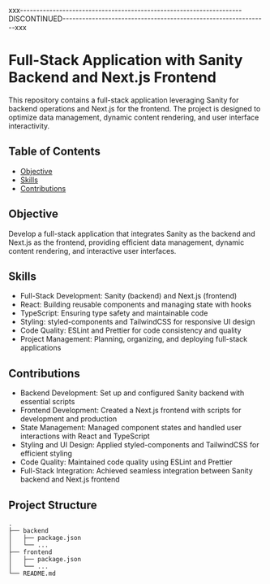 xxx--------------------------------------------------------------------DISCONTINUED---------------------------------------------------------------xxx
# Full-Stack Application with Sanity Backend and Next.js Frontend

This repository contains a full-stack application leveraging Sanity for backend operations and Next.js for the frontend. The project is designed to optimize data management, dynamic content rendering, and user interface interactivity.

## Table of Contents

- [Objective](#objective)
- [Skills](#skills)
- [Contributions](#contributions)


## Objective

Develop a full-stack application that integrates Sanity as the backend and Next.js as the frontend, providing efficient data management, dynamic content rendering, and interactive user interfaces.

## Skills

- Full-Stack Development: Sanity (backend) and Next.js (frontend)
- React: Building reusable components and managing state with hooks
- TypeScript: Ensuring type safety and maintainable code
- Styling: styled-components and TailwindCSS for responsive UI design
- Code Quality: ESLint and Prettier for code consistency and quality
- Project Management: Planning, organizing, and deploying full-stack applications

## Contributions

- Backend Development: Set up and configured Sanity backend with essential scripts
- Frontend Development: Created a Next.js frontend with scripts for development and production
- State Management: Managed component states and handled user interactions with React and TypeScript
- Styling and UI Design: Applied styled-components and TailwindCSS for efficient styling
- Code Quality: Maintained code quality using ESLint and Prettier
- Full-Stack Integration: Achieved seamless integration between Sanity backend and Next.js frontend

## Project Structure

```plaintext
.
├── backend
│   ├── package.json
│   └── ...
├── frontend
│   ├── package.json
│   └── ...
└── README.md



